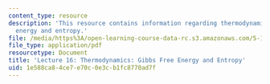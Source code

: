 ```yaml
---
content_type: resource
description: 'This resource contains information regarding thermodynamics: Gibbs free
  energy and entropy.'
file: /media/https%3A/open-learning-course-data-rc.s3.amazonaws.com/5-111sc-principles-of-chemical-science-fall-2014/1e588ca84ce7e70c0e3cb1fc8770ad7f_MIT5_111F14_Lec16.pdf
file_type: application/pdf
resourcetype: Document
title: 'Lecture 16: Thermodynamics: Gibbs Free Energy and Entropy'
uid: 1e588ca8-4ce7-e70c-0e3c-b1fc8770ad7f
---
```

